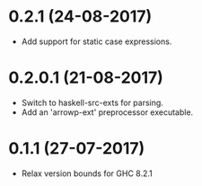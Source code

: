 # 0.2.1 (24-08-2017)
  * Add support for static case expressions.
# 0.2.0.1 (21-08-2017)
  * Switch to haskell-src-exts for parsing.
  * Add an 'arrowp-ext' preprocessor executable.
# 0.1.1 (27-07-2017) 
  * Relax version bounds for GHC 8.2.1

